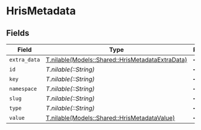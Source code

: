 # HrisMetadata


## Fields

| Field                                                                                            | Type                                                                                             | Required                                                                                         | Description                                                                                      |
| ------------------------------------------------------------------------------------------------ | ------------------------------------------------------------------------------------------------ | ------------------------------------------------------------------------------------------------ | ------------------------------------------------------------------------------------------------ |
| `extra_data`                                                                                     | [T.nilable(Models::Shared::HrisMetadataExtraData)](../../models/shared/hrismetadataextradata.md) | :heavy_minus_sign:                                                                               | N/A                                                                                              |
| `id`                                                                                             | *T.nilable(::String)*                                                                            | :heavy_minus_sign:                                                                               | N/A                                                                                              |
| `key`                                                                                            | *T.nilable(::String)*                                                                            | :heavy_minus_sign:                                                                               | N/A                                                                                              |
| `namespace`                                                                                      | *T.nilable(::String)*                                                                            | :heavy_minus_sign:                                                                               | N/A                                                                                              |
| `slug`                                                                                           | *T.nilable(::String)*                                                                            | :heavy_minus_sign:                                                                               | N/A                                                                                              |
| `type`                                                                                           | *T.nilable(::String)*                                                                            | :heavy_minus_sign:                                                                               | N/A                                                                                              |
| `value`                                                                                          | [T.nilable(Models::Shared::HrisMetadataValue)](../../models/shared/hrismetadatavalue.md)         | :heavy_minus_sign:                                                                               | N/A                                                                                              |